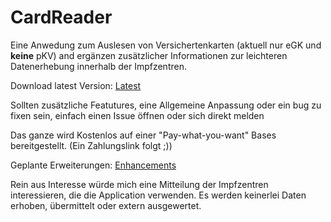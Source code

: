 # CardReader

Eine Anwedung zum Auslesen von Versichertenkarten (aktuell nur eGK und **keine** pKV) and ergänzen zusätzlicher Informationen zur leichteren Datenerhebung innerhalb der Impfzentren.

Download latest Version: [Latest](https://github.com/Vulturif/CardReader/releases/latest)

Sollten zusätzliche Featutures, eine Allgemeine Anpassung oder ein bug zu fixen sein, einfach einen Issue öffnen oder sich direkt melden

Das ganze wird Kostenlos auf einer "Pay-what-you-want" Bases bereitgestellt. (Ein Zahlungslink folgt ;))

Geplante Erweiterungen: [Enhancements](https://github.com/Vulturif/CardReader/issues?q=is%3Aissue+is%3Aopen+label%3Aenhancement)


Rein aus Interesse würde mich eine Mitteilung der Impfzentren interessieren, die die Application verwenden. 
Es werden keinerlei Daten erhoben, übermittelt oder extern ausgewertet.
